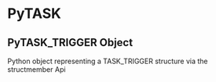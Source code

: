 # PyTASK


## PyTASK\_TRIGGER Object

Python object representing a TASK\_TRIGGER structure via the structmember Api